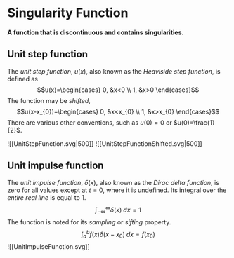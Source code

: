 # Singularity Function
**A function that is discontinuous and contains singularities.**

## Unit step function
The *unit step function*, $u(x)$, also known as the *Heaviside step function*, is defined as
$$u(x)=\begin{cases} 0, &x<0 \\
1, &x>0 \end{cases}$$
The function may be *shifted*,
$$u(x-x_{0})=\begin{cases} 0, &x<x_{0}  \\
1, &x>x_{0} \end{cases}$$
There are various other conventions, such as $u(0)=0$ or $u(0)=\frac{1}{2}$.

![[UnitStepFunction.svg|500]]
![[UnitStepFunctionShifted.svg|500]]

## Unit impulse function
The *unit impulse function*, $\delta(x)$, also known as the *Dirac delta function*, is zero for all values except at $t=0$, where it is undefined. Its integral over the *entire real line* is equal to $1$.
$$\int_{-\infty}^{\infty}\delta(x)\;dx=1$$
The function is noted for its *sampling* or *sifting* property.
$$\int_{a}^{b}f(x)\delta(x-x_{0})\;dx=f(x_0)$$
![[UnitImpulseFunction.svg]]